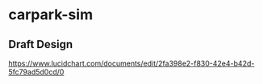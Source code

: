 # carpark-sim

## Draft Design
https://www.lucidchart.com/documents/edit/2fa398e2-f830-42e4-b42d-5fc79ad5d0cd/0